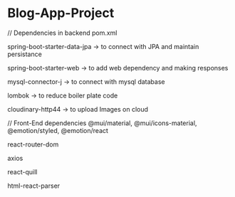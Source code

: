 # Blog-App-Project

// Dependencies in backend pom.xml

spring-boot-starter-data-jpa      ->  to connect with JPA and maintain persistance

spring-boot-starter-web           ->  to add web dependency and making responses

mysql-connector-j                 ->  to connect with mysql database

lombok                            ->  to reduce boiler plate code

cloudinary-http44							-> to upload Images on cloud







// Front-End dependencies
@mui/material, @mui/icons-material, @emotion/styled, @emotion/react

react-router-dom

axios

react-quill

html-react-parser
